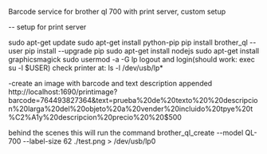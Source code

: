 Barcode service for brother ql 700 with print server, custom setup

-- setup for print server

sudo apt-get update 
sudo apt-get install python-pip
pip install brother_ql --user
pip install --upgrade pip
sudo apt-get install nodejs
sudo apt-get install graphicsmagick
sudo usermod -a -G lp <user>
logout and login(should work: exec su -l $USER)
check printer at: ls -l /dev/usb/lp* 

-create an image with barcode and text description appended
http://localhost:1690/printimage?barcode=764493827364&text=prueba%20de%20texto%20%20descripcion%20larga%20del%20objeto%20a%20vender%20incluido%20tpye%20t%C2%A1y%20descripcion%20precio%20%20$500

behind the scenes this will run the command 
brother_ql_create --model QL-700 --label-size 62 ./test.png > /dev/usb/lp0

